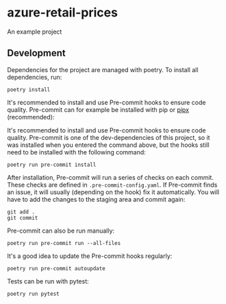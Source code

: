 # azure-retail-prices

An example project

## Development

Dependencies for the project are managed with poetry. To install all dependencies, run:

```shell
poetry install
```

It's recommended to install and use Pre-commit hooks to ensure code quality. Pre-commit can for
example be installed with pip or [pipx](https://pypa.github.io/pipx/installation/) (recommended):

It's recommended to install and use Pre-commit hooks to ensure code quality. Pre-commit is one of
the dev-dependencies of this project, so it was installed when you entered the command above, but
the hooks still need to be installed with the following command:

```shell
poetry run pre-commit install
```

After installation, Pre-commit will run a series of checks on each commit. These checks are defined
in `.pre-commit-config.yaml`. If Pre-commit finds an issue, it will usually (depending on the hook)
fix it automatically. You will have to add the changes to the staging area and commit again:

```shell
git add .
git commit
```

Pre-commit can also be run manually:

```shell
poetry run pre-commit run --all-files
```

It's a good idea to update the Pre-commit hooks regularly:

```shell
poetry run pre-commit autoupdate
```

Tests can be run with pytest:

```shell
poetry run pytest
```

